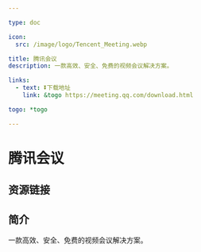 ```yaml
---

type: doc

icon:
  src: /image/logo/Tencent_Meeting.webp

title: 腾讯会议
description: 一款高效、安全、免费的视频会议解决方案。

links:
  - text: ⏬下载地址
    link: &togo https://meeting.qq.com/download.html

togo: *togo

---
```


<ShowLogo />

# 腾讯会议

<ShowBreadcrumb />

## 资源链接

<ShowLinks />

## 简介

一款高效、安全、免费的视频会议解决方案。
